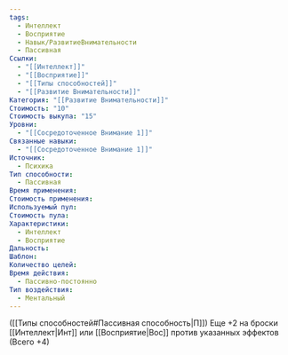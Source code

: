 ```yaml
---
tags:
  - Интеллект
  - Восприятие
  - Навык/РазвитиеВнимательности
  - Пассивная
Ссылки:
  - "[[Интеллект]]"
  - "[[Восприятие]]"
  - "[[Типы способностей]]"
  - "[[Развитие Внимательности]]"
Категория: "[[Развитие Внимательности]]"
Стоимость: "10"
Стоимость выкупа: "15"
Уровни:
  - "[[Сосредоточенное Внимание 1]]"
Связанные навыки:
  - "[[Сосредоточенное Внимание 1]]"
Источник:
  - Психика
Тип способности:
  - Пассивная
Время применения: 
Стоимость применения: 
Используемый пул: 
Стоимость пула: 
Характеристики:
  - Интеллект
  - Восприятие
Дальность: 
Шаблон: 
Количество целей: 
Время действия:
  - Пассивно-постоянно
Тип воздействия:
  - Ментальный
---
```

([[Типы способностей#Пассивная способность|П]]) Еще +2 на броски [[Интеллект|Инт]] или [[Восприятие|Вос]] против указанных эффектов (Всего +4)